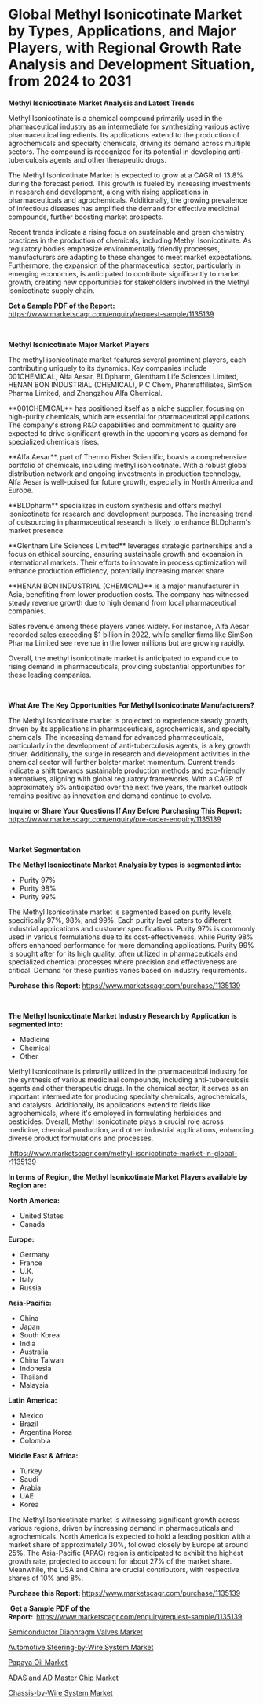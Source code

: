 <p><h1>Global Methyl Isonicotinate Market by Types, Applications, and Major Players, with Regional Growth Rate Analysis and Development Situation, from 2024 to 2031</h1></p><p><strong>Methyl Isonicotinate Market Analysis and Latest Trends</strong></p>
<p><p>Methyl Isonicotinate is a chemical compound primarily used in the pharmaceutical industry as an intermediate for synthesizing various active pharmaceutical ingredients. Its applications extend to the production of agrochemicals and specialty chemicals, driving its demand across multiple sectors. The compound is recognized for its potential in developing anti-tuberculosis agents and other therapeutic drugs.</p><p>The Methyl Isonicotinate Market is expected to grow at a CAGR of 13.8% during the forecast period. This growth is fueled by increasing investments in research and development, along with rising applications in pharmaceuticals and agrochemicals. Additionally, the growing prevalence of infectious diseases has amplified the demand for effective medicinal compounds, further boosting market prospects.</p><p>Recent trends indicate a rising focus on sustainable and green chemistry practices in the production of chemicals, including Methyl Isonicotinate. As regulatory bodies emphasize environmentally friendly processes, manufacturers are adapting to these changes to meet market expectations. Furthermore, the expansion of the pharmaceutical sector, particularly in emerging economies, is anticipated to contribute significantly to market growth, creating new opportunities for stakeholders involved in the Methyl Isonicotinate supply chain.</p></p>
<p><strong>Get a Sample PDF of the Report:&nbsp;</strong> <a href="https://www.marketscagr.com/enquiry/request-sample/1135139?utm_campaign=1126&utm_medium=2&utm_source=Github&utm_content=ia&utm_term=10112024&utm_id=methyl-isonicotinate">https://www.marketscagr.com/enquiry/request-sample/1135139</a></p>
<p>&nbsp;</p>
<p><strong>Methyl Isonicotinate Major Market Players</strong></p>
<p><p>The methyl isonicotinate market features several prominent players, each contributing uniquely to its dynamics. Key companies include 001CHEMICAL, Alfa Aesar, BLDpharm, Glentham Life Sciences Limited, HENAN BON INDUSTRIAL (CHEMICAL), P C Chem, Pharmaffiliates, SimSon Pharma Limited, and Zhengzhou Alfa Chemical.</p><p>**001CHEMICAL** has positioned itself as a niche supplier, focusing on high-purity chemicals, which are essential for pharmaceutical applications. The company's strong R&D capabilities and commitment to quality are expected to drive significant growth in the upcoming years as demand for specialized chemicals rises.</p><p>**Alfa Aesar**, part of Thermo Fisher Scientific, boasts a comprehensive portfolio of chemicals, including methyl isonicotinate. With a robust global distribution network and ongoing investments in production technology, Alfa Aesar is well-poised for future growth, especially in North America and Europe.</p><p>**BLDpharm** specializes in custom synthesis and offers methyl isonicotinate for research and development purposes. The increasing trend of outsourcing in pharmaceutical research is likely to enhance BLDpharm's market presence.</p><p>**Glentham Life Sciences Limited** leverages strategic partnerships and a focus on ethical sourcing, ensuring sustainable growth and expansion in international markets. Their efforts to innovate in process optimization will enhance production efficiency, potentially increasing market share.</p><p>**HENAN BON INDUSTRIAL (CHEMICAL)** is a major manufacturer in Asia, benefiting from lower production costs. The company has witnessed steady revenue growth due to high demand from local pharmaceutical companies.</p><p>Sales revenue among these players varies widely. For instance, Alfa Aesar recorded sales exceeding $1 billion in 2022, while smaller firms like SimSon Pharma Limited see revenue in the lower millions but are growing rapidly.</p><p>Overall, the methyl isonicotinate market is anticipated to expand due to rising demand in pharmaceuticals, providing substantial opportunities for these leading companies.</p></p>
<p>&nbsp;</p>
<p><strong>What Are The Key Opportunities For Methyl Isonicotinate Manufacturers?</strong></p>
<p><p>The Methyl Isonicotinate market is projected to experience steady growth, driven by its applications in pharmaceuticals, agrochemicals, and specialty chemicals. The increasing demand for advanced pharmaceuticals, particularly in the development of anti-tuberculosis agents, is a key growth driver. Additionally, the surge in research and development activities in the chemical sector will further bolster market momentum. Current trends indicate a shift towards sustainable production methods and eco-friendly alternatives, aligning with global regulatory frameworks. With a CAGR of approximately 5% anticipated over the next five years, the market outlook remains positive as innovation and demand continue to evolve.</p></p>
<p><strong>Inquire or Share Your Questions If Any Before Purchasing This Report:</strong> <a href="https://www.marketscagr.com/enquiry/pre-order-enquiry/1135139?utm_campaign=1126&utm_medium=2&utm_source=Github&utm_content=ia&utm_term=10112024&utm_id=methyl-isonicotinate">https://www.marketscagr.com/enquiry/pre-order-enquiry/1135139</a></p>
<p>&nbsp;</p>
<p><strong>Market Segmentation</strong></p>
<p><strong>The Methyl Isonicotinate Market Analysis by types is segmented into:</strong></p>
<p><ul><li>Purity 97%</li><li>Purity 98%</li><li>Purity 99%</li></ul></p>
<p><p>The Methyl Isonicotinate market is segmented based on purity levels, specifically 97%, 98%, and 99%. Each purity level caters to different industrial applications and customer specifications. Purity 97% is commonly used in various formulations due to its cost-effectiveness, while Purity 98% offers enhanced performance for more demanding applications. Purity 99% is sought after for its high quality, often utilized in pharmaceuticals and specialized chemical processes where precision and effectiveness are critical. Demand for these purities varies based on industry requirements.</p></p>
<p><strong>Purchase this Report:&nbsp;</strong><a href="https://www.marketscagr.com/purchase/1135139?utm_campaign=1126&utm_medium=2&utm_source=Github&utm_content=ia&utm_term=10112024&utm_id=methyl-isonicotinate">https://www.marketscagr.com/purchase/1135139</a></p>
<p>&nbsp;</p>
<p><strong>The Methyl Isonicotinate Market Industry Research by Application is segmented into:</strong></p>
<p><ul><li>Medicine</li><li>Chemical</li><li>Other</li></ul></p>
<p><p>Methyl Isonicotinate is primarily utilized in the pharmaceutical industry for the synthesis of various medicinal compounds, including anti-tuberculosis agents and other therapeutic drugs. In the chemical sector, it serves as an important intermediate for producing specialty chemicals, agrochemicals, and catalysts. Additionally, its applications extend to fields like agrochemicals, where it's employed in formulating herbicides and pesticides. Overall, Methyl Isonicotinate plays a crucial role across medicine, chemical production, and other industrial applications, enhancing diverse product formulations and processes.</p></p>
<p><a href="https://www.marketscagr.com/methyl-isonicotinate-market-in-global-r1135139?utm_campaign=1126&utm_medium=2&utm_source=Github&utm_content=ia&utm_term=10112024&utm_id=methyl-isonicotinate">&nbsp;https://www.marketscagr.com/methyl-isonicotinate-market-in-global-r1135139</a></p>
<p><strong>In terms of Region, the Methyl Isonicotinate Market Players available by Region are:</strong></p>
<p>
    <p> <strong> North America: </strong>
        <ul>
            <li>United States</li>
            <li>Canada</li>
        </ul>
        </p> 
    <p> <strong> Europe: </strong>
        <ul>
            <li>Germany</li>
            <li>France</li>
            <li>U.K.</li>
            <li>Italy</li>
            <li>Russia</li>
        </ul>
        </p> 
    <p> <strong> Asia-Pacific: </strong>
        <ul>
            <li>China</li>
            <li>Japan</li>
            <li>South Korea</li>
            <li>India</li>
            <li>Australia</li>
            <li>China Taiwan</li>
            <li>Indonesia</li>
            <li>Thailand</li>
            <li>Malaysia</li>
        </ul>
        </p> 
    <p> <strong> Latin America: </strong>
        <ul>
            <li>Mexico</li>
            <li>Brazil</li>
            <li>Argentina Korea</li>
            <li>Colombia</li>
        </ul>
        </p> 
    <p> <strong> Middle East & Africa: </strong>
        <ul>
            <li>Turkey</li>
            <li>Saudi</li>
            <li>Arabia</li>
            <li>UAE</li>
            <li>Korea</li>
        </ul>
    </p>
    </p>
<p><p>The Methyl Isonicotinate market is witnessing significant growth across various regions, driven by increasing demand in pharmaceuticals and agrochemicals. North America is expected to hold a leading position with a market share of approximately 30%, followed closely by Europe at around 25%. The Asia-Pacific (APAC) region is anticipated to exhibit the highest growth rate, projected to account for about 27% of the market share. Meanwhile, the USA and China are crucial contributors, with respective shares of 10% and 8%.</p></p>
<p><strong>Purchase this Report: </strong><a href="https://www.marketscagr.com/purchase/1135139?utm_campaign=1126&utm_medium=2&utm_source=Github&utm_content=ia&utm_term=10112024&utm_id=methyl-isonicotinate">https://www.marketscagr.com/purchase/1135139</a></p>
<p>&nbsp;<strong>Get a Sample PDF of the Report:&nbsp;&nbsp;</strong><a href="https://www.marketscagr.com/enquiry/request-sample/1135139?utm_campaign=1126&utm_medium=2&utm_source=Github&utm_content=ia&utm_term=10112024&utm_id=methyl-isonicotinate">https://www.marketscagr.com/enquiry/request-sample/1135139</a></p>
<p><strong></strong></p>
<p><p><a href="https://www.linkedin.com/pulse/semiconductor-diaphragm-valves-market-indicators-size-regional-uhqkc?utm_campaign=1126&utm_medium=2&utm_source=Github&utm_content=ia&utm_term=10112024&utm_id=methyl-isonicotinate">Semiconductor Diaphragm Valves Market</a></p><p><a href="https://www.linkedin.com/pulse/automotive-steering-by-wire-system-market-research-report-exploring-8sgtc?utm_campaign=1126&utm_medium=2&utm_source=Github&utm_content=ia&utm_term=10112024&utm_id=methyl-isonicotinate">Automotive Steering-by-Wire System Market</a></p><p><a href="https://github.com/gdfhhhj/Market-Research-Report-List-6/blob/main/papaya-oil-market.md?utm_campaign=1126&utm_medium=2&utm_source=Github&utm_content=ia&utm_term=10112024&utm_id=methyl-isonicotinate">Papaya Oil Market</a></p><p><a href="https://www.linkedin.com/pulse/navigating-global-adas-ad-master-chip-market-landscape-trends-ijatc?utm_campaign=1126&utm_medium=2&utm_source=Github&utm_content=ia&utm_term=10112024&utm_id=methyl-isonicotinate">ADAS and AD Master Chip Market</a></p><p><a href="https://www.linkedin.com/pulse/chassis-by-wire-system-market-evolution-regional-adaptations-vzq2c?utm_campaign=1126&utm_medium=2&utm_source=Github&utm_content=ia&utm_term=10112024&utm_id=methyl-isonicotinate">Chassis-by-Wire System Market</a></p></p>